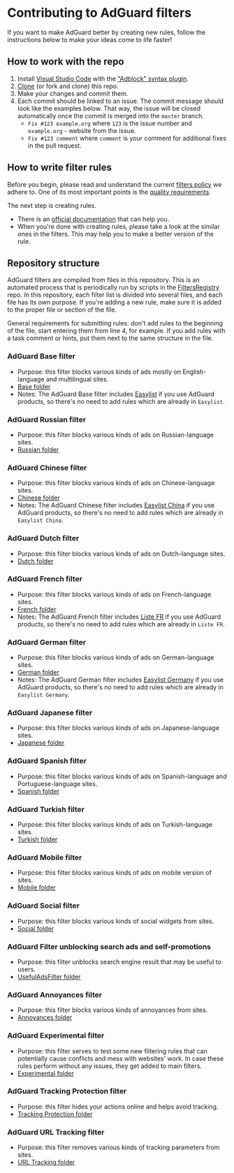 # Contributing to AdGuard filters

If you want to make AdGuard better by creating new rules, follow the instructions below to make your ideas come to life faster!

## How to work with the repo

1. Install [Visual Studio Code](https://code.visualstudio.com/download) with the ["Adblock" syntax plugin](https://marketplace.visualstudio.com/items?itemName=adguard.adblock).
2. [Clone](https://docs.github.com/repositories/creating-and-managing-repositories/cloning-a-repository#cloning-a-repository) (or fork and clone) this repo.
3. Make your changes and commit them.
4. Each commit should be linked to an issue. The commit message should look like the examples below. That way, the issue will be closed automatically once the commit is merged into the `master` branch.
   * `Fix #123 example.org` where `123` is the issue number and `example.org` - website from the issue.
   * `Fix #123 comment` where `comment` is your comment for additional fixes in the pull request.

## How to write filter rules

Before you begin, please read and understand the current [filters policy](https://kb.adguard.com/general/adguard-filter-policy) we adhere to. One of its most important points is the [quality requirements](https://kb.adguard.com/general/adguard-filter-policy#quality-requirements-for-filtering-rules).

The next step is creating rules.
   * There is an [official documentation](https://kb.adguard.com/general/how-to-create-your-own-ad-filters) that can help you.
   * When you're done with creating rules, please take a look at the similar ones in the filters. This may help you to make a better version of the rule.

## Repository structure

AdGuard filters are compiled from files in this repository. This is an automated process that is periodically run by scripts in the [FiltersRegistry](https://github.com/AdguardTeam/FiltersRegistry) repo.  In this repository, each filter list is divided into several files, and each file has its own purpose. If you're adding a new rule, make sure it is added to the proper file or section of the file.

General requirements for submitting rules: don't add rules to the beginning of the file, start entering them from line 4, for example. If you add rules with a task comment or hints, put them next to the same structure in the file.

### AdGuard Base filter

* Purpose: this filter blocks various kinds of ads mostly on English-language and multilingual sites.
* [Base folder](https://github.com/AdguardTeam/AdguardFilters/tree/master/EnglishFilter/sections)
* Notes: The AdGuard Base filter includes [Easylist](https://github.com/easylist/easylist) if you use AdGuard products, so there's no need to add rules which are already in `Easylist`.

### AdGuard Russian filter

* Purpose: this filter blocks various kinds of ads on Russian-language sites.
* [Russian folder](https://github.com/AdguardTeam/AdguardFilters/tree/master/RussianFilter/sections)

### AdGuard Chinese filter

* Purpose: this filter blocks various kinds of ads on Chinese-language sites.
* [Chinese folder](https://github.com/AdguardTeam/AdguardFilters/tree/master/ChineseFilter/sections)
* Notes: The AdGuard Chinese filter includes [Easylist China](https://github.com/easylist/easylistchina) if you use AdGuard products, so there's no need to add rules which are already in `Easylist China`.

### AdGuard Dutch filter

* Purpose: this filter blocks various kinds of ads on Dutch-language sites.
* [Dutch folder](https://github.com/AdguardTeam/AdguardFilters/tree/master/DutchFilter/sections)

### AdGuard French filter

* Purpose: this filter blocks various kinds of ads on French-language sites.
* [French folder](https://github.com/AdguardTeam/AdguardFilters/tree/master/FrenchFilter/sections)
* Notes: The AdGuard French filter includes [Liste FR](https://github.com/easylist/listefr) if you use AdGuard products, so there's no need to add rules which are already in `Liste FR`.

### AdGuard German filter

* Purpose: this filter blocks various kinds of ads on German-language sites.
* [German folder](https://github.com/AdguardTeam/AdguardFilters/tree/master/GermanFilter/sections)
* Notes: The AdGuard German filter includes [Easylist Germany](https://github.com/easylist/easylistgermany) if you use AdGuard products, so there's no need to add rules which are already in `Easylist Germany`.

### AdGuard Japanese filter

* Purpose: this filter blocks various kinds of ads on Japanese-language sites.
* [Japanese folder](https://github.com/AdguardTeam/AdguardFilters/tree/master/JapaneseFilter/sections)

### AdGuard Spanish filter

* Purpose: this filter blocks various kinds of ads on Spanish-language and Portuguese-language sites.
* [Spanish folder](https://github.com/AdguardTeam/AdguardFilters/tree/master/SpanishFilter/sections)

### AdGuard Turkish filter

* Purpose: this filter blocks various kinds of ads on Turkish-language sites.
* [Turkish folder](https://github.com/AdguardTeam/AdguardFilters/tree/master/TurkishFilter/sections)

### AdGuard Mobile filter

* Purpose: this filter blocks various kinds of ads on mobile version of sites.
* [Mobile folder](https://github.com/AdguardTeam/AdguardFilters/tree/master/MobileFilter/sections)

### AdGuard Social filter

* Purpose: this filter blocks various kinds of social widgets from sites.
* [Social folder](https://github.com/AdguardTeam/AdguardFilters/tree/master/SocialFilter/sections)

### AdGuard Filter unblocking search ads and self-promotions

* Purpose: this filter unblocks search engine result that may be useful to users.
* [UsefulAdsFilter folder](https://github.com/AdguardTeam/AdguardFilters/tree/master/UsefulAdsFilter/sections)

### AdGuard Annoyances filter

* Purpose: this filter blocks various kinds of annoyances from sites.
* [Annoyances folder](https://github.com/AdguardTeam/AdguardFilters/tree/master/AnnoyancesFilter/sections)

### AdGuard Experimental filter

* Purpose: this filter serves to test some new filtering rules that can potentially cause conflicts and mess with websites' work. In case these rules perform without any issues, they get added to main filters.
* [Experimental folder](https://github.com/AdguardTeam/AdguardFilters/tree/master/ExperimentalFilter/sections)

### AdGuard Tracking Protection filter

* Purpose: this filter hides your actions online and helps avoid tracking.
* [Tracking Protection folder](https://github.com/AdguardTeam/AdguardFilters/tree/master/SpywareFilter/sections)

### AdGuard URL Tracking filter

* Purpose: this filter removes various kinds of tracking parameters from sites.
* [URL Tracking folder](https://github.com/AdguardTeam/AdguardFilters/tree/master/TrackParamFilter/sections)
